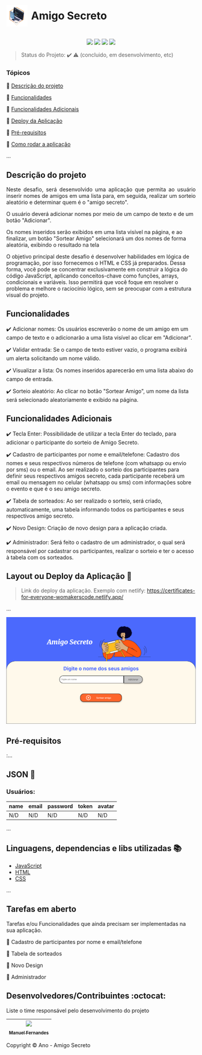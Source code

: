 <h1 style="display: inline-flex; align-items: center; vertical-align: middle; font-size: 2em;">
  <img src="assets/ONE-Challenge-AmigoSecreto.png" style="height: 2em; margin-right: 10px;" alt="Logo">
  Amigo Secreto
</h1>

<p align="center">
  <img src="https://img.shields.io/static/v1?label=javascript&message=framework&color=blue&style=for-the-badge&logo=javascript"/>
  <img src="https://img.shields.io/static/v1?label=html&message=deploy&color=blue&style=for-the-badge&logo=html"/>
  <img src="http://img.shields.io/static/v1?label=License&message=MIT&color=green&style=for-the-badge"/>
   <img src="http://img.shields.io/static/v1?label=STATUS&message=CONCLUIDO&color=GREEN&style=for-the-badge"/>
</p>

> Status do Projeto: :heavy_check_mark: :warning: (concluido, em desenvolvimento, etc)

### Tópicos 

:small_blue_diamond: [Descrição do projeto](#descrição-do-projeto)

:small_blue_diamond: [Funcionalidades](#funcionalidades)

:small_blue_diamond: [Funcionalidades Adicionais](#funcionalidades-adicionais)

:small_blue_diamond: [Deploy da Aplicação](#deploy-da-aplicação-dash)

:small_blue_diamond: [Pré-requisitos](#pré-requisitos)

:small_blue_diamond: [Como rodar a aplicação](#como-rodar-a-aplicação-arrow_forward)

... 

## Descrição do projeto 

<p align="justify">
  Neste desafio, será desenvolvido uma aplicação que permita ao usuário inserir nomes de amigos em uma lista para, em seguida, realizar um sorteio aleatório e determinar quem é o "amigo secreto".

  O usuário deverá adicionar nomes por meio de um campo de texto e de um botão "Adicionar".

  Os nomes inseridos serão exibidos em uma lista visível na página, e ao finalizar, um botão "Sortear Amigo" selecionará um dos nomes de forma aleatória, exibindo o resultado na tela

  O objetivo principal deste desafio é desenvolver habilidades em lógica de programação, por isso fornecemos o HTML e CSS já preparados. Dessa forma, você pode se concentrar exclusivamente em construir a lógica do código JavaScript, aplicando conceitos-chave como funções, arrays, condicionais e variáveis. Isso permitirá que você foque em resolver o problema e melhore o raciocínio lógico, sem se preocupar com a estrutura visual do projeto. 
</p>

## Funcionalidades

:heavy_check_mark: Adicionar nomes: Os usuários escreverão o nome de um amigo em um campo de texto e o adicionarão a uma lista visível ao clicar em "Adicionar".  

:heavy_check_mark: Validar entrada: Se o campo de texto estiver vazio, o programa exibirá um alerta solicitando um nome válido.  

:heavy_check_mark: Visualizar a lista: Os nomes inseridos aparecerão em uma lista abaixo do campo de entrada.  

:heavy_check_mark: Sorteio aleatório: Ao clicar no botão "Sortear Amigo", um nome da lista será selecionado aleatoriamente e exibido na página.  

## Funcionalidades Adicionais

:heavy_check_mark: Tecla Enter: Possibilidade de utilizar a tecla Enter do teclado, para adicionar o participante do sorteio de Amigo Secreto.  

:heavy_check_mark: Cadastro de participantes por nome e email/telefone: Cadastro dos nomes e seus respectivos números de telefone (com whatsapp ou envio por sms) ou o email. Ao ser realizado o sorteio dos participantes para definir seus respectivos amigos secreto, cada participante receberá um email ou mensagem no celular (whatsapp ou sms) com informações sobre o evento e que é o seu amigo secreto.  

:heavy_check_mark: Tabela de sorteados: Ao ser realizado o sorteio, será criado, automaticamente, uma tabela informando todos os participantes e seus respectivos amigo secreto.  

:heavy_check_mark: Novo Design: Criação de novo design para a aplicação criada.

:heavy_check_mark: Administrador: Será feito o cadastro de um administrador, o qual será responsável por cadastrar os participantes, realizar o sorteio e ter o acesso à tabela com os sorteados.

## Layout ou Deploy da Aplicação :dash:

> Link do deploy da aplicação. Exemplo com netlify: https://certificates-for-everyone-womakerscode.netlify.app/

... 

<img src="assets/tela.png">

## Pré-requisitos
:...

## JSON :floppy_disk:

### Usuários: 

|name|email|password|token|avatar|
| -------- |-------- |-------- |-------- |-------- |
|N/D|N/D|N/D|N/D|N/D|

... 

## Linguagens, dependencias e libs utilizadas :books:

- [JavaScript](#)
- [HTML](#)
- [CSS](#)

...

## Tarefas em aberto

Tarefas e/ou Funcionalidades que ainda precisam ser implementadas na sua aplicação.

:memo: Cadastro de participantes por nome e email/telefone

:memo: Tabela de sorteados

:memo: Novo Design

:memo: Administrador

## Desenvolvedores/Contribuintes :octocat:

Liste o time responsável pelo desenvolvimento do projeto

| [<img src="https://avatars.githubusercontent.com/u/151965418?s=400&u=6ae0eea923ec98b4780e7c50853b590551dbd351&v=4" width=115><br><sub>Manuel Fernandes</sub>](https://github.com/manuelfbfilho)|
| :---:



Copyright :copyright: Ano - Amigo Secreto
